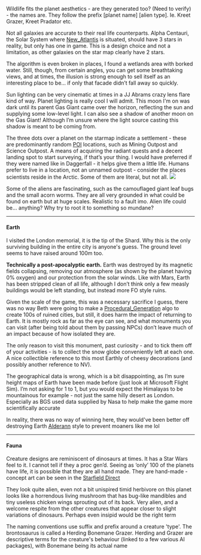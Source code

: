 Wildlife fits the planet aesthetics - are they generated too? (Need to verify) - the names are. They follow the prefix [planet name] [alien type]. Ie. Kreet Grazer, Kreet Pradator etc. 

Not all galaxies are accurate to their real life counterparts. Alpha Centauri, the Solar System where [New_Atlantis](New_Atlantis.md) is situated, should have 3 stars in reality, but only has one in game. This is a design choice and not a limitation, as other galaxies on the star map clearly have 2 stars.

The algorithm is even broken in places, I found a wetlands area with borked water. Still, though, from certain angles, you can get some breathtaking views, and at times, the illusion is strong enough to sell itself as an interesting place to be… if only that facade didn’t fall away so quickly.

Sun lighting can be very cinematic at times in a JJ Abrams crazy lens flare kind of way.
Planet lighting is really cool I will admit. This moon I'm on was dark until its parent Gas Giant came over the horizon, reflecting the sun and supplying some low-level light. I can also see a shadow of another moon on the Gas Giant! Although I’m unsure where the light source casting this shadow is meant to be coming from.

The three dots over a planet on the starmap indicate a settlement - these are predominantly random [POI](Points_of_Interest.md) locations, such as Mining Outpost and Science Outpost. A means of acquiring the radiant quests and a decent landing spot to start surveying, if that’s your thing. I would have preferred if they were named like in Daggerfall - it helps give them a little life. Humans prefer to live in a location, not an unnamed outpost - consider the places scientists reside in the Arctic. Some of them are literal, but not all.
![](https://lh7-rt.googleusercontent.com/docsz/AD_4nXeStnkgLV7slJgwnAOfzxY_uUBf85o6KyeQe269eZIKLGKaVc8v209dO47v5G_nsmIPlU95dpXuJ_IEzOGAQRjj7FdZi2h5z-OY3BScc09bDBrE4fAvSg32jE2a5fvV6vzWTE1FAQ?key=juu2smI4Bdt72efD5TFstw)

Some of the aliens are fascinating, such as the camouflaged giant leaf bugs and the small acorn worms. They are all very grounded in what could be found on earth but at huge scales. Realistic to a fault imo. Alien life could be… anything? Why try to root it to something so mundane?

----
#### Earth
I visited the London memorial, it is the tip of the Shard. Why this is the only surviving building in the entire city is anyone's guess. The ground level seems to have raised around 100m too.

**Technically a post-apocalyptic earth.**
Earth was destroyed by its magnetic fields collapsing, removing our atmosphere (as shown by the planet having 0% oxygen) and our protection from the solar winds. Like with Mars, Earth has been stripped clean of all life, although I don’t think only a few measly buildings would be left standing, but instead more FO style ruins. 

Given the scale of the game, this was a necessary sacrifice I guess, there was no way Beth were going to make a [Procedural_Generation](Procedural_Generation.md) algo to create 100s of ruined cities, but still, it does harm the impact of returning to Earth. It is mostly rock as far as the eye can see, and what monuments you can visit (after being told about them by passing NPCs) don’t leave much of an impact because of how isolated they are.

The only reason to visit this monument, past curiosity - and to tick them off of your activities - is to collect the snow globe conveniently left at each one. A nice collectible reference to this most Earthly of cheesy decorations (and possibly another reference to NV).

The geographical data is wrong, which is a bit disappointing, as I’m sure height maps of Earth have been made before (just look at Microsoft Flight Sim). I’m not asking for 1 to 1, but you would expect the Himalayas to be mountainous for example - not just the same hilly desert as London.
	Especially as BGS used data supplied by Nasa to help make the game more scientifically accurate

In reality, there was no way of winning here, they would've been better off destroying Earth [Alderann](https://www.youtube.com/watch?v=qs1xNRXROfA) style to prevent moaners like me lol

---
#### Fauna

Creature designs are reminiscent of dinosaurs at times. It has a Star Wars feel to it. 
I cannot tell if they a proc gen’d. Seeing as ‘only’ 100 of the planets have life, it is possible that they are all hand made.
	They are hand-made - concept art can be seen in the [Starfield Direct](Starfield%20Direct.md)

They look quite alien, even not a bit unispired timid herbivore on this planet looks like a horrendous living mushroom that has bug-like mandibles and tiny useless chicken wings sprouting out of its back. Very alien, and a welcome respite from the other creatures that appear closer to slight variations of dinosaurs.
	Perhaps even insipid would be the right term

The naming conventions use suffix and prefix around a creature 'type'. The brontosaurus is called a Herding Bonemane Grazer. Herding and Grazer are descriptive terms for the creature's behaviour (linked to a few various AI packages), with Bonemane being its actual name
